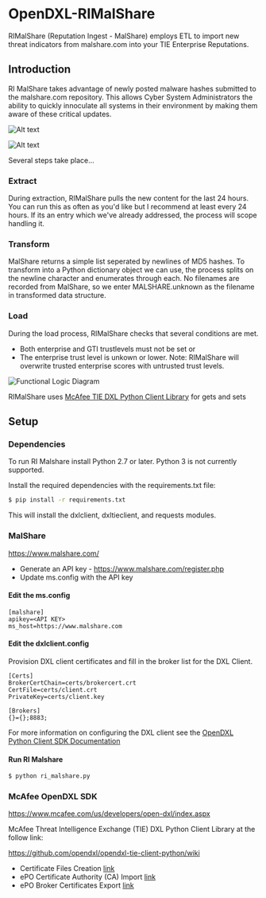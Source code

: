 # OpenDXL-RIMalShare
RIMalShare (Reputation Ingest - MalShare) employs ETL to import new threat indicators from malshare.com into your TIE Enterprise Reputations.

## Introduction

RI MalShare takes advantage of newly posted malware hashes submitted to the malshare.com repository. This allows Cyber System Administrators the ability to quickly innoculate all systems in their environment by making them aware of these critical updates.

![Alt text](http://i.imgur.com/ieRKWIy.png "Output 1")

![Alt text](http://i.imgur.com/rEoABuq.png "TIE Output")

Several steps take place...
### Extract
  During extraction, RIMalShare pulls the new content for the last 24 hours. You can run this as often as you'd like but I recommend at least every 24 hours. If its an entry which we've already addressed, the process will scope handling it.
 
### Transform

  MalShare returns a simple list seperated by newlines of MD5 hashes. To transform into a Python dictionary object we can use, the process splits on the newline character and enumerates through each.
  No filenames are recorded from MalShare, so we enter MALSHARE.unknown as the filename in transformed data structure.
  
### Load
  
  During the load process, RIMalShare checks that several conditions are met.
  * Both enterprise and GTI trustlevels must not be set
  or
  * The enterprise trust level is unkown or lower. 
  Note: RIMalShare will overwrite trusted enterprise scores with untrusted trust levels.
  
![Functional Logic Diagram](http://i.imgur.com/B3C9ge5.png "FLD")
  

  
  
  
RIMalShare uses [McAfee TIE DXL Python Client Library](https://github.com/opendxl/opendxl-tie-client-python) for gets and sets

## Setup

### Dependencies

To run RI Malshare install Python 2.7 or later. Python 3 is not currently supported. 

Install the required dependencies with the requirements.txt file:

```sh
$ pip install -r requirements.txt
```

This will install the dxlclient, dxltieclient, and requests modules.

### MalShare

https://www.malshare.com/

* Generate an API key - https://www.malshare.com/register.php
* Update ms.config with the API key
#### Edit the ms.config
```
[malshare]
apikey=<API KEY>
ms_host=https://www.malshare.com

```

#### Edit the dxlclient.config

Provision DXL client certificates and fill in the broker list for the DXL Client.

```
[Certs]
BrokerCertChain=certs/brokercert.crt
CertFile=certs/client.crt
PrivateKey=certs/client.key

[Brokers]
{}={};8883;
```
For more information on configuring the DXL client see the [OpenDXL Python Client SDK Documentation](https://opendxl.github.io/opendxl-client-python/pydoc/index.html)

#### Run RI Malshare

```sh
$ python ri_malshare.py
```

### McAfee OpenDXL SDK

https://www.mcafee.com/us/developers/open-dxl/index.aspx

McAfee Threat Intelligence Exchange (TIE) DXL Python Client Library at the follow link:

https://github.com/opendxl/opendxl-tie-client-python/wiki

* Certificate Files Creation [link](https://opendxl.github.io/opendxl-client-python/pydoc/certcreation.html)
* ePO Certificate Authority (CA) Import [link](https://opendxl.github.io/opendxl-client-python/pydoc/epocaimport.html)
* ePO Broker Certificates Export  [link](https://opendxl.github.io/opendxl-client-python/pydoc/epobrokercertsexport.html)





